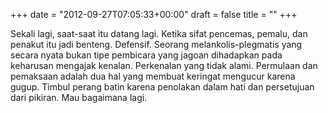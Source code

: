 +++
date = "2012-09-27T07:05:33+00:00"
draft = false
title = ""
+++
<p>Sekali lagi, saat-saat itu datang lagi. Ketika sifat pencemas, pemalu, dan penakut itu jadi benteng. Defensif. Seorang melankolis-plegmatis yang secara nyata bukan tipe pembicara yang jagoan dihadapkan pada keharusan mengajak kenalan. Perkenalan yang tidak alami. Permulaan dan pemaksaan adalah dua hal yang membuat keringat mengucur karena gugup. Timbul perang batin karena penolakan dalam hati dan persetujuan dari pikiran. Mau bagaimana lagi.</p> 